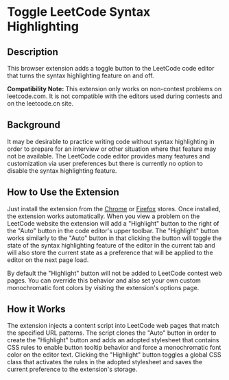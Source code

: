 # Toggle LeetCode Syntax Highlighting

## Description

This browser extension adds a toggle button to the LeetCode code editor that turns the syntax highlighting feature on and off.

**Compatibility Note:** This extension only works on non-contest problems on leetcode.com. It is not compatible with the editors used during contests and on the leetcode.cn site.

## Background

It may be desirable to practice writing code without syntax highlighting in order to prepare for an interview or other situation where that feature may not be available. The LeetCode code editor provides many features and customization via user preferences but there is currently no option to disable the syntax highlighting feature.

## How to Use the Extension

Just install the extension from the [Chrome](https://chrome.google.com/webstore/detail/) or [Firefox](https://addons.mozilla.org/en-US/firefox/addon/) stores. Once installed, the extension works automatically. When you view a problem on the LeetCode website the extension will add a "Highlight" button to the right of the "Auto" button in the code editor's upper toolbar. The "Highlight" button works similarly to the "Auto" button in that clicking the button will toggle the state of the syntax highlighting feature of the editor in the current tab and will also store the current state as a preference that will be applied to the editor on the next page load.

By default the "Highlight" button will not be added to LeetCode contest web pages. You can override this behavior and also set your own custom monochromatic font colors by visiting the extension's options page.

## How it Works

The extension injects a content script into LeetCode web pages that match the specified URL patterns. The script clones the "Auto" button in order to create the "Highlight" button and adds an adopted stylesheet that contains CSS rules to enable button tooltip behavior and force a monochromatic font color on the editor text. Clicking the "Highlight" button toggles a global CSS class that activates the rules in the adopted stylesheet and saves the current preference to the extension's storage.